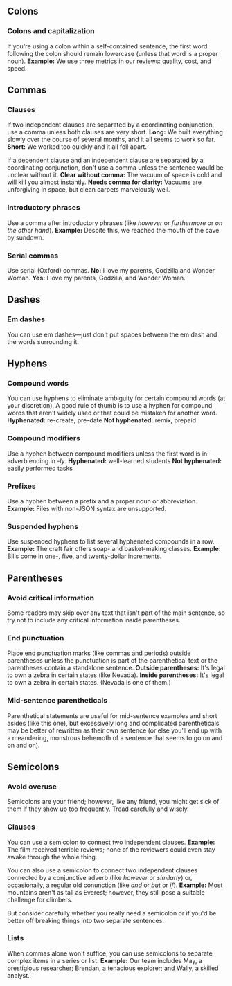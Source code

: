 ## Colons

### Colons and capitalization<br>
If you're using a colon within a self-contained sentence, the first word following the colon should remain lowercase (unless that word is a proper noun).
**Example:** We use three metrics in our reviews: quality, cost, and speed.

## Commas

### Clauses<br>
If two independent clauses are separated by a coordinating conjunction, use a comma unless both clauses are very short.
**Long:** We built everything slowly over the course of several months, and it all seems to work so far.
**Short:** We worked too quickly and it all fell apart.

If a dependent clause and an independent clause are separated by a coordinating conjunction, don't use a comma unless the sentence would be unclear without it.
**Clear without comma:** The vacuum of space is cold and will kill you almost instantly. 
**Needs comma for clarity:** Vacuums are unforgiving in space, but clean carpets marvelously well.

### Introductory phrases<br>
Use a comma after introductory phrases (like *however* or *furthermore* or *on the other hand*).
**Example:** Despite this, we reached the mouth of the cave by sundown.

### Serial commas<br>
Use serial (Oxford) commas.
**No:** I love my parents, Godzilla and Wonder Woman.
**Yes:** I love my parents, Godzilla, and Wonder Woman.

## Dashes

### Em dashes<br>
You can use em dashes—just don't put spaces between the em dash and the words surrounding it.

## Hyphens

### Compound words<br>
You can use hyphens to eliminate ambiguity for certain compound words (at your discretion). A good rule of thumb is to use a hyphen for compound words that aren't widely used or that could be mistaken for another word.
**Hyphenated:** re-create, pre-date
**Not hyphenated:** remix, prepaid

### Compound modifiers<br>
Use a hyphen between compound modifiers unless the first word is in adverb ending in *-ly*. 
**Hyphenated:** well-learned students
**Not hyphenated:** easily performed tasks

### Prefixes<br>
Use a hyphen between a prefix and a proper noun or abbreviation.
**Example:** Files with non-JSON syntax are unsupported.

### Suspended hyphens<br>
Use suspended hyphens to list several hyphenated compounds in a row.
**Example:** The craft fair offers soap- and basket-making classes.
**Example:** Bills come in one-, five, and twenty-dollar increments.

## Parentheses

### Avoid critical information<br>
Some readers may skip over any text that isn't part of the main sentence, so try not to include any critical information inside parentheses.

### End punctuation<br>
Place end punctuation marks (like commas and periods) outside parentheses unless the punctuation is part of the parenthetical text or the parentheses contain a standalone sentence.
**Outside parentheses:** It's legal to own a zebra in certain states (like Nevada).
**Inside parentheses:** It's legal to own a zebra in certain states. (Nevada is one of them.)

### Mid-sentence parentheticals<br>
Parenthetical statements are useful for mid-sentence examples and short asides (like this one), but excessively long and complicated parentheticals may be better of rewritten as their own sentence (or else you'll end up with a meandering, monstrous behemoth of a sentence that seems to go on and on and on).

## Semicolons

### Avoid overuse<br>
Semicolons are your friend; however, like any friend, you might get sick of them if they show up too frequently. Tread carefully and wisely.

### Clauses<br>
You can use a semicolon to connect two independent clauses.
**Example:** The film received terrible reviews; none of the reviewers could even stay awake through the whole thing.

You can also use a semicolon to connect two independent clauses connected by a conjunctive adverb (like *however* or *similarly*) or, occasionally, a regular old conunction (like *and* or *but* or *if*).
**Example:** Most mountains aren't as tall as Everest; however, they still pose a suitable challenge for climbers.

But consider carefully whether you really need a semicolon or if you'd be better off breaking things into two separate sentences.

### Lists<br>
When commas alone won't suffice, you can use semicolons to separate complex items in a series or list.
**Example:** Our team includes May, a prestigious researcher; Brendan, a tenacious explorer; and Wally, a skilled analyst.
